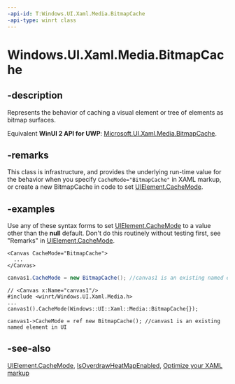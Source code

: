 ```yaml
---
-api-id: T:Windows.UI.Xaml.Media.BitmapCache
-api-type: winrt class
---
```


<!-- Class syntax.
public class BitmapCache : Windows.UI.Xaml.Media.CacheMode, Windows.UI.Xaml.Media.IBitmapCache
-->

# Windows.UI.Xaml.Media.BitmapCache

## -description
Represents the behavior of caching a visual element or tree of elements as bitmap surfaces.

Equivalent **WinUI 2 API for UWP**: [Microsoft.UI.Xaml.Media.BitmapCache](/windows/winui/api/microsoft.ui.xaml.media.bitmapcache).

## -remarks
This class is infrastructure, and provides the underlying run-time value for the behavior when you specify `CacheMode="BitmapCache"` in XAML markup, or create a new BitmapCache in code to set [UIElement.CacheMode](../windows.ui.xaml/uielement_cachemode.md).

## -examples
Use any of these syntax forms to set [UIElement.CacheMode](../windows.ui.xaml/uielement_cachemode.md) to a value other than the **null** default. Don't do this routinely without testing first, see "Remarks" in [UIElement.CacheMode](../windows.ui.xaml/uielement_cachemode.md).

```xaml
<Canvas CacheMode="BitmapCache">
  ...
</Canvas>
```

```csharp
canvas1.CacheMode = new BitmapCache(); //canvas1 is an existing named element in UI
```

```cppwinrt
// <Canvas x:Name="canvas1"/>
#include <winrt/Windows.UI.Xaml.Media.h>
...
canvas1().CacheMode(Windows::UI::Xaml::Media::BitmapCache{});
```

```cppcx
canvas1->CacheMode = ref new BitmapCache(); //canvas1 is an existing named element in UI
```

## -see-also
[UIElement.CacheMode](../windows.ui.xaml/uielement_cachemode.md), [IsOverdrawHeatMapEnabled](../windows.ui.xaml/debugsettings_isoverdrawheatmapenabled.md), [Optimize your XAML markup](/windows/uwp/debug-test-perf/optimize-xaml-loading)
